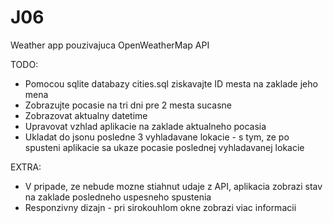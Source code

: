 # J06
Weather app pouzivajuca OpenWeatherMap API

TODO: 
  - Pomocou sqlite databazy cities.sql ziskavajte ID mesta na zaklade jeho mena
  - Zobrazujte pocasie na tri dni pre 2 mesta sucasne
  - Zobrazovat aktualny datetime
  - Upravovat vzhlad aplikacie na zaklade aktualneho pocasia
  - Ukladat do jsonu posledne 3 vyhladavane lokacie - s tym, ze po spusteni aplikacie sa ukaze pocasie poslednej vyhladavanej lokacie
  
  EXTRA: 
   - V pripade, ze nebude mozne stiahnut udaje z API, aplikacia zobrazi stav na zaklade posledneho uspesneho spustenia
   - Responzivny dizajn - pri sirokouhlom okne zobrazi viac informacii 
  
  

